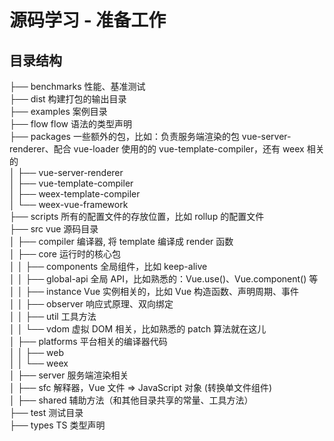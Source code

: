 # 源码学习 - 准备工作

## 目录结构

├── benchmarks 性能、基准测试  
├── dist 构建打包的输出目录  
├── examples 案例目录  
├── flow flow 语法的类型声明  
├── packages 一些额外的包，比如：负责服务端渲染的包 vue-server-renderer、配合 vue-loader 使用的的 vue-template-compiler，还有 weex 相关的  
│ ├── vue-server-renderer  
│ ├── vue-template-compiler  
│ ├── weex-template-compiler  
│ └── weex-vue-framework  
├── scripts 所有的配置文件的存放位置，比如 rollup 的配置文件  
├── src vue 源码目录  
│ ├── compiler 编译器, 将 template 编译成 render 函数  
│ ├── core 运行时的核心包  
│ │ ├── components 全局组件，比如 keep-alive  
│ │ ├── global-api 全局 API，比如熟悉的：Vue.use()、Vue.component() 等  
│ │ ├── instance Vue 实例相关的，比如 Vue 构造函数、声明周期、事件  
│ │ ├── observer 响应式原理、双向绑定  
│ │ ├── util 工具方法  
│ │ └── vdom 虚拟 DOM 相关，比如熟悉的 patch 算法就在这儿  
│ ├── platforms 平台相关的编译器代码  
│ │ ├── web  
│ │ └── weex  
│ ├── server 服务端渲染相关  
│ ├── sfc 解释器，Vue 文件 => JavaScript 对象 (转换单文件组件)  
│ ├── shared 辅助方法（和其他目录共享的常量、工具方法）  
├── test 测试目录  
├── types TS 类型声明
